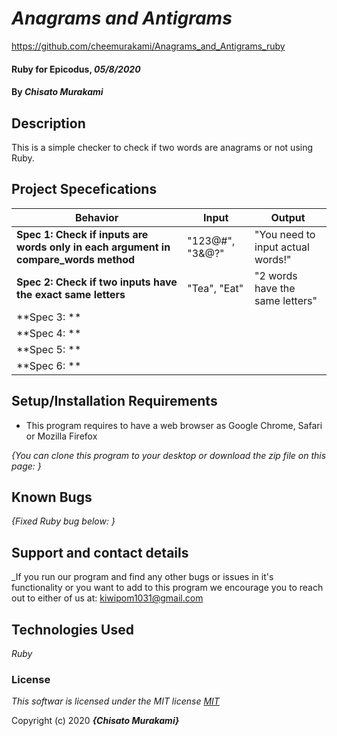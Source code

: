 # _Anagrams and Antigrams_

https://github.com/cheemurakami/Anagrams_and_Antigrams_ruby

#### Ruby for Epicodus, _05/8/2020_

#### By _**Chisato Murakami**_

## Description
This is a simple checker to check if two words are anagrams or not using Ruby.

## Project Specefications

|  Behavior                 |  Input  | Output
|---------------------------|---------|-------
| **Spec 1: Check if inputs are words only in each argument in compare_words method**| "123@#", "3&@?"| "You need to input actual words!"
| **Spec 2: Check if two inputs have the exact same letters**| "Tea", "Eat" | "2 words have the same letters"
| **Spec 3: ** | |
| **Spec 4: ** | |
| **Spec 5: ** | |
| **Spec 6: ** | |


## Setup/Installation Requirements

* This program requires to have a web browser as Google Chrome, Safari or Mozilla Firefox

_{You can clone this program to your desktop or download the zip file on this page: }_

## Known Bugs

_{Fixed Ruby bug below:
  }_

## Support and contact details

_If you run our program and find any other bugs or issues in it's functionality or you want to add to this program we encourage you to reach out to either of us at: kiwipom1031@gmail.com

## Technologies Used

_Ruby_

### License

*This softwar is licensed under the MIT license [MIT](https://en.wikipedia.org/wiki/MIT_License)*

Copyright (c) 2020 **_{Chisato Murakami}_**
